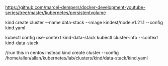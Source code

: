 

https://github.com/marcel-dempers/docker-development-youtube-series/tree/master/kubernetes/persistentvolume

kind create cluster --name data-stack --image kindest/node:v1.21.1 --config kind.yaml

kubectl config use-context kind-data-stack
kubectl cluster-info --context kind-data-stack

//run this in centos instead
kind create cluster --config /home/allen/allan/kubernetes/lab/clusters/kind/data-stack/kind.yaml